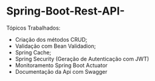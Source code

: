 ﻿# Spring-Boot-Rest-API-
 
 Tópicos Trabalhados:
 
- Criação dos métodos CRUD;
- Validação com Bean Validadion; 
- Spring Cache;
- Spring Security (Geração de Autenticação com JWT)
- Monitoramento Spring Boot Actuator
- Documentação da Api com Swagger

